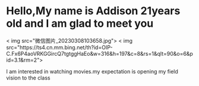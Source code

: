 <!DOCTYPE html>
<html>

<body>

<h1>Hello,My name is Addison 21years old and I am glad to meet you</h1>
< img   src="微信图片_20230308103658.jpg">
< img   src="https://ts4.cn.mm.bing.net/th?id=OIP-C.Fx6P4aoVRKGGircQ7tgtggHaEo&w=316&h=197&c=8&rs=1&qlt=90&o=6&pid=3.1&rm=2">                                                                           
<p>I am interested in watching movies.my expectation is opening my field vision to the class</p >

</body>
</html>

